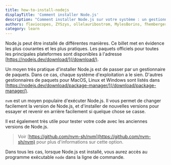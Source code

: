 ```yaml
---
title: how-to-install-nodejs
displayTitle: 'Comment installer Node.js'
description: "Comment installer Node.js sur votre système : un gestionnaire de paquets, le programme d'installation du site officiel ou nvm."
authors: flaviocopes, ZYSzys, ollelauribostrom, MylesBorins, fhemberger, LaRuaNa, ahmadawais, benhalverson, AugustinMauroy
category: learn
---
```


Node.js peut être installé de différentes manières. Ce billet met en évidence les plus courantes et les plus pratiques. Les paquets officiels pour toutes les principales plateformes sont disponibles à l'adresse [https://nodejs.dev/download/](/download/).

Un moyen très pratique d'installer Node.js est de passer par un gestionnaire de paquets. Dans ce cas, chaque système d'exploitation a le sien. D'autres gestionnaires de paquets pour MacOS, Linux et Windows sont listés dans [https://nodejs.dev/download/package-manager/](/download/package-manager/).

`nvm` est un moyen populaire d'exécuter Node.js. Il vous permet de changer facilement la version de Node.js, et d'installer de nouvelles versions pour essayer et revenir en arrière facilement si quelque chose se casse.

Il est également très utile pour tester votre code avec les anciennes versions de Node.js.

> Voir [https://github.com/nvm-sh/nvm](https://github.com/nvm-sh/nvm) pour plus d'informations sur cette option.

Dans tous les cas, lorsque Node.js est installé, vous aurez accès au programme exécutable `node` dans la ligne de commande.
